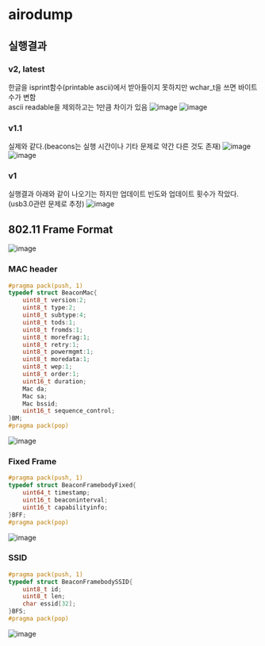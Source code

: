# airodump
## 실행결과
### v2, latest
한글을 isprint함수(printable ascii)에서 받아들이지 못하지만 wchar_t을 쓰면 바이트 수가 변함  
ascii readable을 제외하고는 1만큼 차이가 있음
![image](https://user-images.githubusercontent.com/38641848/145156166-0b676e47-886a-407b-a061-be9d19de2686.png)
![image](https://user-images.githubusercontent.com/38641848/145159145-453060c5-3b48-4130-88f7-cead87ee3fbe.png)



### v1.1
실제와 같다.(beacons는 실행 시간이나 기타 문제로 약간 다른 것도 존재)
![image](https://user-images.githubusercontent.com/38641848/145151173-5d6f687d-d0b4-452f-bc00-43b49d47617c.png)
![image](https://user-images.githubusercontent.com/38641848/145151333-8edf951c-3683-471b-8783-187ec22c7d4c.png)

### v1
실행결과 아래와 같이 나오기는 하지만 업데이트 빈도와 업데이트 횟수가 작았다.(usb3.0관련 문제로 추정)
![image](https://user-images.githubusercontent.com/38641848/145113194-d15088d7-1063-432b-b367-e1b9b9a611d2.png)

## 802.11 Frame Format
![image](https://user-images.githubusercontent.com/38641848/145157161-851b34e9-e209-46d3-a7a6-879cb28f102a.png)
### MAC header
```cpp
#pragma pack(push, 1)
typedef struct BeaconMac{
	uint8_t version:2;
	uint8_t type:2;
	uint8_t subtype:4;
	uint8_t tods:1;
	uint8_t fromds:1;
	uint8_t morefrag:1;
	uint8_t retry:1;
	uint8_t powermgmt:1;
	uint8_t moredata:1;
	uint8_t wep:1;
	uint8_t order:1;
	uint16_t duration;
	Mac da;
	Mac sa;
	Mac bssid;
	uint16_t sequence_control;
}BM;
#pragma pack(pop)
```
![image](https://user-images.githubusercontent.com/38641848/145157275-285ab609-92d4-4c77-9699-c1c570cd575f.png)

### Fixed Frame
```cpp
#pragma pack(push, 1)
typedef struct BeaconFramebodyFixed{
	uint64_t timestamp;
	uint16_t beaconinterval;
	uint16_t capabilityinfo;
}BFF;
#pragma pack(pop)
```
![image](https://user-images.githubusercontent.com/38641848/145157438-5d19ceda-5afd-460a-82a7-8f5964ec5c51.png)


### SSID
```cpp
#pragma pack(push, 1)
typedef struct BeaconFramebodySSID{
	uint8_t id;
	uint8_t len;
	char essid[32];
}BFS;
#pragma pack(pop)
```
![image](https://user-images.githubusercontent.com/38641848/145156578-bef93e0a-a703-44bb-833e-cb0010ca919e.png)
